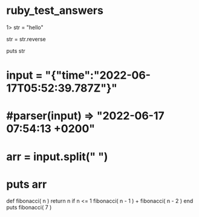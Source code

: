 # ruby_test_answers


1> str = "hello"

   str = str.reverse

   puts str



# input = "{\"time\":\"2022-06-17T05:52:39.787Z\"}"

# #parser(input) => "2022-06-17 07:54:13 +0200"

# arr = input.split(" ")


# puts arr

def fibonacci( n )
    return  n  if n <= 1 
    fibonacci( n - 1 ) + fibonacci( n - 2 )
end 
puts fibonacci( 7 )
  

